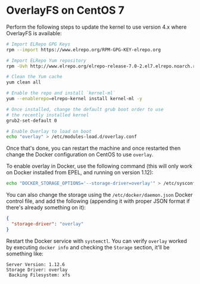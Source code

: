 # OverlayFS on CentOS 7

Perform the following steps to update the kernel to use version 4.x where OverlayFS is available:

```bash
# Import ELRepo GPG Keys
rpm --import https://www.elrepo.org/RPM-GPG-KEY-elrepo.org

# Import ELRepo Yum repository
rpm -Uvh http://www.elrepo.org/elrepo-release-7.0-2.el7.elrepo.noarch.rpm

# Clean the Yum cache
yum clean all

# Enable the repo and install `kernel-ml`
yum --enablerepo=elrepo-kernel install kernel-ml -y

# Once installed, change the default grub boot order to use
# the recently installed kernel
grub2-set-default 0

# Enable Overlay to load on boot
echo "overlay" > /etc/modules-load.d/overlay.conf
```

Once that's done, you can restart the machine and once restarted then change the Docker configuration 
on CentOS to use `overlay`.

To enable overlay in Docker, use the following command (this will only work on Docker installed from 
EPEL, and running on version 1.12):

```bash
echo "DOCKER_STORAGE_OPTIONS='--storage-driver=overlay'" > /etc/sysconfig/docker-storage
```

You can also change the storage using the `/etc/docker/daemon.json` Docker control file, and add the 
following (appending it with proper JSON format if there's already something on it):

```json
{
  "storage-driver": "overlay"
}
```

Restart the Docker service with `systemctl`. You can verify `overlay` worked by
executing `docker info` and checking the `Storage` section, it'll be something like:

```text
Server Version: 1.12.6
Storage Driver: overlay
 Backing Filesystem: xfs
```
